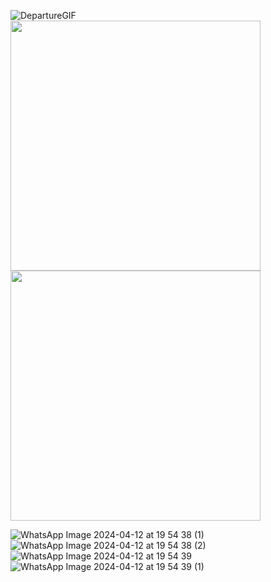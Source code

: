 ![DepartureGIF](https://github.com/HarshyamSinhGohil/Bhagvad_Gita_App-Departure-/assets/162327106/37bac632-69ff-4ea4-bfe9-995c59ddc63a)
<img src="https://github.com/HarshyamSinhGohil/Bhagvad_Gita_App-Departure-/assets/162327106/fe97cd97-ea82-4d2f-8f98-b51a6093c00c" height="400"/>
<img src="https://github.com/HarshyamSinhGohil/Bhagvad_Gita_App-Departure-/assets/162327106/04041ef3-b374-4884-b8cf-b62d1fb2d5dc" height="400"/>



![WhatsApp Image 2024-04-12 at 19 54 38 (1)](https://github.com/HarshyamSinhGohil/Bhagvad_Gita_App-Departure-/assets/162327106/04041ef3-b374-4884-b8cf-b62d1fb2d5dc)
![WhatsApp Image 2024-04-12 at 19 54 38 (2)](https://github.com/HarshyamSinhGohil/Bhagvad_Gita_App-Departure-/assets/162327106/d769bf4c-c777-424e-8b1a-7074f37cb3e5)
![WhatsApp Image 2024-04-12 at 19 54 39](https://github.com/HarshyamSinhGohil/Bhagvad_Gita_App-Departure-/assets/162327106/8537363f-730e-4be5-b141-e88680fbb5fe)
![WhatsApp Image 2024-04-12 at 19 54 39 (1)](https://github.com/HarshyamSinhGohil/Bhagvad_Gita_App-Departure-/assets/162327106/5d9e7a4d-84e0-417d-999e-268b49f47efa)
